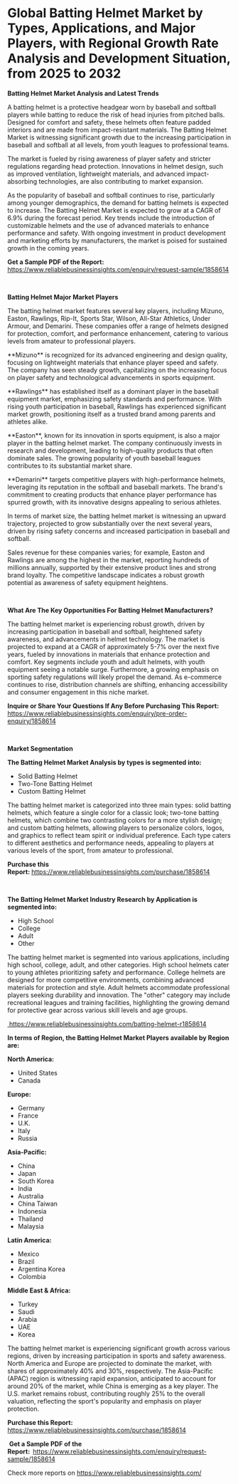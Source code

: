 <p><h1>Global Batting Helmet Market by Types, Applications, and Major Players, with Regional Growth Rate Analysis and Development Situation, from 2025 to 2032</h1></p><p><strong>Batting Helmet Market Analysis and Latest Trends</strong></p>
<p><p>A batting helmet is a protective headgear worn by baseball and softball players while batting to reduce the risk of head injuries from pitched balls. Designed for comfort and safety, these helmets often feature padded interiors and are made from impact-resistant materials. The Batting Helmet Market is witnessing significant growth due to the increasing participation in baseball and softball at all levels, from youth leagues to professional teams. </p><p>The market is fueled by rising awareness of player safety and stricter regulations regarding head protection. Innovations in helmet design, such as improved ventilation, lightweight materials, and advanced impact-absorbing technologies, are also contributing to market expansion. </p><p>As the popularity of baseball and softball continues to rise, particularly among younger demographics, the demand for batting helmets is expected to increase. The Batting Helmet Market is expected to grow at a CAGR of 6.9% during the forecast period. Key trends include the introduction of customizable helmets and the use of advanced materials to enhance performance and safety. With ongoing investment in product development and marketing efforts by manufacturers, the market is poised for sustained growth in the coming years.</p></p>
<p><strong>Get a Sample PDF of the Report:&nbsp;</strong> <a href="https://www.reliablebusinessinsights.com/enquiry/request-sample/1858614?utm_campaign=2735&utm_medium=2&utm_source=Github&utm_content=ia&utm_term=04042025&utm_id=batting-helmet">https://www.reliablebusinessinsights.com/enquiry/request-sample/1858614</a></p>
<p>&nbsp;</p>
<p><strong>Batting Helmet Major Market Players</strong></p>
<p><p>The batting helmet market features several key players, including Mizuno, Easton, Rawlings, Rip-It, Sports Star, Wilson, All-Star Athletics, Under Armour, and Demarini. These companies offer a range of helmets designed for protection, comfort, and performance enhancement, catering to various levels from amateur to professional players.</p><p>**Mizuno** is recognized for its advanced engineering and design quality, focusing on lightweight materials that enhance player speed and safety. The company has seen steady growth, capitalizing on the increasing focus on player safety and technological advancements in sports equipment.</p><p>**Rawlings** has established itself as a dominant player in the baseball equipment market, emphasizing safety standards and performance. With rising youth participation in baseball, Rawlings has experienced significant market growth, positioning itself as a trusted brand among parents and athletes alike.</p><p>**Easton**, known for its innovation in sports equipment, is also a major player in the batting helmet market. The company continuously invests in research and development, leading to high-quality products that often dominate sales. The growing popularity of youth baseball leagues contributes to its substantial market share.</p><p>**Demarini** targets competitive players with high-performance helmets, leveraging its reputation in the softball and baseball markets. The brand's commitment to creating products that enhance player performance has spurred growth, with its innovative designs appealing to serious athletes.</p><p>In terms of market size, the batting helmet market is witnessing an upward trajectory, projected to grow substantially over the next several years, driven by rising safety concerns and increased participation in baseball and softball.</p><p>Sales revenue for these companies varies; for example, Easton and Rawlings are among the highest in the market, reporting hundreds of millions annually, supported by their extensive product lines and strong brand loyalty. The competitive landscape indicates a robust growth potential as awareness of safety equipment heightens.</p></p>
<p>&nbsp;</p>
<p><strong>What Are The Key Opportunities For Batting Helmet Manufacturers?</strong></p>
<p><p>The batting helmet market is experiencing robust growth, driven by increasing participation in baseball and softball, heightened safety awareness, and advancements in helmet technology. The market is projected to expand at a CAGR of approximately 5-7% over the next five years, fueled by innovations in materials that enhance protection and comfort. Key segments include youth and adult helmets, with youth equipment seeing a notable surge. Furthermore, a growing emphasis on sporting safety regulations will likely propel the demand. As e-commerce continues to rise, distribution channels are shifting, enhancing accessibility and consumer engagement in this niche market.</p></p>
<p><strong>Inquire or Share Your Questions If Any Before Purchasing This Report:</strong> <a href="https://www.reliablebusinessinsights.com/enquiry/pre-order-enquiry/1858614?utm_campaign=2735&utm_medium=2&utm_source=Github&utm_content=ia&utm_term=04042025&utm_id=batting-helmet">https://www.reliablebusinessinsights.com/enquiry/pre-order-enquiry/1858614</a></p>
<p>&nbsp;</p>
<p><strong>Market Segmentation</strong></p>
<p><strong>The Batting Helmet Market Analysis by types is segmented into:</strong></p>
<p><ul><li>Solid Batting Helmet</li><li>Two-Tone Batting Helmet</li><li>Custom Batting Helmet</li></ul></p>
<p><p>The batting helmet market is categorized into three main types: solid batting helmets, which feature a single color for a classic look; two-tone batting helmets, which combine two contrasting colors for a more stylish design; and custom batting helmets, allowing players to personalize colors, logos, and graphics to reflect team spirit or individual preference. Each type caters to different aesthetics and performance needs, appealing to players at various levels of the sport, from amateur to professional.</p></p>
<p><strong>Purchase this Report:&nbsp;</strong><a href="https://www.reliablebusinessinsights.com/purchase/1858614?utm_campaign=2735&utm_medium=2&utm_source=Github&utm_content=ia&utm_term=04042025&utm_id=batting-helmet">https://www.reliablebusinessinsights.com/purchase/1858614</a></p>
<p>&nbsp;</p>
<p><strong>The Batting Helmet Market Industry Research by Application is segmented into:</strong></p>
<p><ul><li>High School</li><li>College</li><li>Adult</li><li>Other</li></ul></p>
<p><p>The batting helmet market is segmented into various applications, including high school, college, adult, and other categories. High school helmets cater to young athletes prioritizing safety and performance. College helmets are designed for more competitive environments, combining advanced materials for protection and style. Adult helmets accommodate professional players seeking durability and innovation. The "other" category may include recreational leagues and training facilities, highlighting the growing demand for protective gear across various skill levels and age groups.</p></p>
<p><a href="https://www.reliablebusinessinsights.com/batting-helmet-r1858614?utm_campaign=2735&utm_medium=2&utm_source=Github&utm_content=ia&utm_term=04042025&utm_id=batting-helmet">&nbsp;https://www.reliablebusinessinsights.com/batting-helmet-r1858614</a></p>
<p><strong>In terms of Region, the Batting Helmet Market Players available by Region are:</strong></p>
<p>
    <p> <strong> North America: </strong>
        <ul>
            <li>United States</li>
            <li>Canada</li>
        </ul>
        </p> 
    <p> <strong> Europe: </strong>
        <ul>
            <li>Germany</li>
            <li>France</li>
            <li>U.K.</li>
            <li>Italy</li>
            <li>Russia</li>
        </ul>
        </p> 
    <p> <strong> Asia-Pacific: </strong>
        <ul>
            <li>China</li>
            <li>Japan</li>
            <li>South Korea</li>
            <li>India</li>
            <li>Australia</li>
            <li>China Taiwan</li>
            <li>Indonesia</li>
            <li>Thailand</li>
            <li>Malaysia</li>
        </ul>
        </p> 
    <p> <strong> Latin America: </strong>
        <ul>
            <li>Mexico</li>
            <li>Brazil</li>
            <li>Argentina Korea</li>
            <li>Colombia</li>
        </ul>
        </p> 
    <p> <strong> Middle East & Africa: </strong>
        <ul>
            <li>Turkey</li>
            <li>Saudi</li>
            <li>Arabia</li>
            <li>UAE</li>
            <li>Korea</li>
        </ul>
    </p>
    </p>
<p><p>The batting helmet market is experiencing significant growth across various regions, driven by increasing participation in sports and safety awareness. North America and Europe are projected to dominate the market, with shares of approximately 40% and 30%, respectively. The Asia-Pacific (APAC) region is witnessing rapid expansion, anticipated to account for around 20% of the market, while China is emerging as a key player. The U.S. market remains robust, contributing roughly 25% to the overall valuation, reflecting the sport's popularity and emphasis on player protection.</p></p>
<p><strong>Purchase this Report: </strong><a href="https://www.reliablebusinessinsights.com/purchase/1858614?utm_campaign=2735&utm_medium=2&utm_source=Github&utm_content=ia&utm_term=04042025&utm_id=batting-helmet">https://www.reliablebusinessinsights.com/purchase/1858614</a></p>
<p>&nbsp;<strong>Get a Sample PDF of the Report:&nbsp;&nbsp;</strong><a href="https://www.reliablebusinessinsights.com/enquiry/request-sample/1858614?utm_campaign=2735&utm_medium=2&utm_source=Github&utm_content=ia&utm_term=04042025&utm_id=batting-helmet">https://www.reliablebusinessinsights.com/enquiry/request-sample/1858614</a></p>
<p><strong></strong></p>
<p>Check more reports on <a href="https://www.reliablebusinessinsights.com/?utm_campaign=2735&utm_medium=2&utm_source=Github&utm_content=ia&utm_term=04042025&utm_id=batting-helmet">https://www.reliablebusinessinsights.com/</a></p>